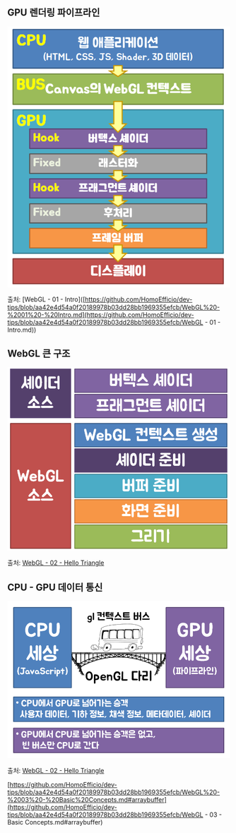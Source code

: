 ## GPU 렌더링 파이프라인

![GPU RENDERING PIPE LINE](./static/img/11.gpu-pipe-line.png)

출처: [WebGL - 01 - Intro]([https://github.com/HomoEfficio/dev-tips/blob/aa42e4d54a0f20189978b03dd28bb1969355efcb/WebGL%20-%2001%20-%20Intro.md](https://github.com/HomoEfficio/dev-tips/blob/aa42e4d54a0f20189978b03dd28bb1969355efcb/WebGL - 01 - Intro.md))



## WebGL 큰 구조

![WebGL Structure](./static/img/11.structure.png)

출처: [WebGL - 02 - Hello Triangle](https://github.com/HomoEfficio/dev-tips/blob/aa42e4d54a0f20189978b03dd28bb1969355efcb/WebGL%20-%2002%20-%20Hello%20Triangle.md)



## CPU - GPU 데이터 통신

![CPU <-> GPU](./static/img/11.cpu-gpu.png)

출처: [WebGL - 02 - Hello Triangle](https://github.com/HomoEfficio/dev-tips/blob/aa42e4d54a0f20189978b03dd28bb1969355efcb/WebGL%20-%2002%20-%20Hello%20Triangle.md)



[https://github.com/HomoEfficio/dev-tips/blob/aa42e4d54a0f20189978b03dd28bb1969355efcb/WebGL%20-%2003%20-%20Basic%20Concepts.md#arraybuffer](https://github.com/HomoEfficio/dev-tips/blob/aa42e4d54a0f20189978b03dd28bb1969355efcb/WebGL - 03 - Basic Concepts.md#arraybuffer)